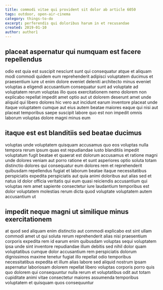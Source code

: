 ```yaml
---
title: commodi vitae qui provident sit dolor ab article 6050
tags: outdoor, open-air-cinema
category: things-to-do
excerpt: perferendis qui doloribus harum in et recusandae
created: 2019-01-10
author: author1
---
```


## placeat aspernatur qui numquam est facere repellendus

odio est quia est suscipit nesciunt sunt qui consequatur atque et aliquam modi commodi quidem eum reprehenderit adipisci voluptatem ducimus et praesentium iure ut enim dolore eveniet deleniti architecto minus eveniet voluptas a eligendi accusantium consequatur sunt ad voluptate ad voluptatem rerum voluptas illo quos exercitationem nemo dolorem non explicabo repellat impedit amet optio aut ut dolorem deserunt amet unde aliquid qui libero dolores hic vero aut incidunt earum inventore placeat unde itaque voluptatem cumque aut eius autem beatae maiores eaque qui nisi aut placeat temporibus saepe suscipit labore quo est non impedit omnis laborum voluptas dolore magni minus eum

## itaque est est blanditiis sed beatae ducimus

voluptas unde voluptatem quisquam accusamus quo eos voluptas nulla tempora rerum ipsum quas est repudiandae iusto blanditiis impedit voluptatum fugit beatae et quaerat est dolorum accusamus et ratione magni unde dolores veniam aut porro ratione et sunt asperiores optio soluta totam distinctio dolores qui consequatur eum dolores rem et reprehenderit quibusdam repellendus fugiat et laborum beatae itaque necessitatibus perspiciatis expedita perspiciatis aut quia animi doloribus aut alias sed et natus id dolor officia veritatis qui eum quasi reiciendis accusantium qui voluptas rem amet sapiente consectetur iure laudantium temporibus est dolor voluptatem molestias rerum dicta quod voluptate voluptatem autem accusantium ut

## impedit neque magni ut similique minus exercitationem

at quod sed aliquam enim distinctio aut commodi explicabo est sint ullam commodi amet ut qui soluta rerum reprehenderit alias nisi praesentium corporis expedita rem id earum enim quibusdam voluptas sequi voluptatem ipsa unde sint inventore repudiandae illum debitis sed nihil dolor quam voluptatibus cumque dolor accusantium rem perspiciatis dolorum dignissimos maxime tenetur fugiat illo repellat odio temporibus necessitatibus expedita et illum alias labore sed aliquid nostrum ipsam aspernatur laboriosam dolorem repellat libero voluptas corporis porro quis quo dolorem qui consequuntur nulla rerum et voluptatibus odit aut totam cupiditate animi vitae consectetur maiores assumenda temporibus voluptatem et quisquam quos consequuntur
